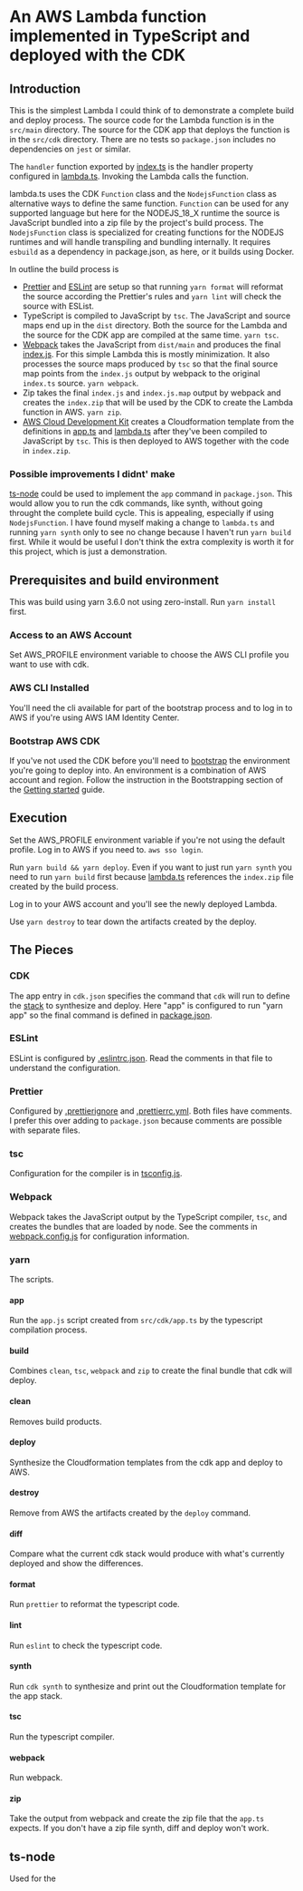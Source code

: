 # An AWS Lambda function implemented in TypeScript and deployed with the CDK

## Introduction

This is the simplest Lambda I could think of to demonstrate a complete build and
deploy process. The source code for the Lambda function is in the `src/main`
directory. The source for the CDK app that deploys the function is in the
`src/cdk` directory. There are no tests so `package.json` includes no
dependencies on `jest` or similar.

The `handler` function exported by [index.ts](src/main/index.ts) is the handler
property configured in [lambda.ts](src/cdk/lambda.ts). Invoking the Lambda calls
the function. 

lambda.ts uses the CDK `Function` class and the `NodejsFunction` class as
alternative ways to define the same function. `Function` can be used for any
supported language but here for the NODEJS_18_X runtime the source is JavaScript
bundled into a zip file by the project's build process. The `NodejsFunction`
class is specialized for creating functions for the NODEJS runtimes and will
handle transpiling and bundling internally. It requires `esbuild` as a
dependency in package.json, as here, or it builds using Docker.

In outline the build process is

* [Prettier](https://prettier.io) and [ESLint](https://eslint.org) are setup so
  that running `yarn format` will reformat the source according the Prettier's
  rules and `yarn lint` will check the source with ESList.
* TypeScript is compiled to JavaScript by `tsc`. The JavaScript and source maps
  end up in the `dist` directory. Both the source for the Lambda and the source
  for the CDK app are compiled at the same time. `yarn tsc`.
* [Webpack](https://webpack.js.org) takes the JavaScript from `dist/main` and
  produces the final [index.js](build/index.js). For this simple Lambda this is
  mostly minimization. It also processes the source maps produced by `tsc` so
  that the final source map points from the `index.js` output by webpack to the
  original `index.ts` source. `yarn webpack`.
* Zip takes the final `index.js` and `index.js.map` output by webpack and
  creates the `index.zip` that will be used by the CDK to create the Lambda
  function in AWS. `yarn zip`.
* [AWS Cloud Development Kit](https://aws.amazon.com/cdk/) creates a
  Cloudformation template from the definitions in [app.ts](src/cdk/app.ts) and
  [lambda.ts](src/cdk/lambda.ts) after they've been compiled to JavaScript by
  `tsc`. This is then deployed to AWS together with the code in `index.zip`.

### Possible improvements I didnt' make

[ts-node](https://github.com/TypeStrong/ts-node) could be used to implement the
`app` command in `package.json`. This would allow you to run the cdk commands,
like synth, without going throught the complete build cycle. This is appealing,
especially if using `NodejsFunction`. I have found myself making a change to
`lambda.ts` and running `yarn synth` only to see no change because I haven't run
`yarn build` first. While it would be useful I don't think the extra complexity
is worth it for this project, which is just a demonstration.

## Prerequisites and build environment

This was build using yarn 3.6.0 not using zero-install. Run `yarn install` first.

### Access to an AWS Account

Set AWS_PROFILE environment variable to choose the AWS CLI profile you want to
use with cdk.

### AWS CLI Installed

You'll need the cli available for part of the bootstrap process and to log in to
AWS if you're using AWS IAM Identity Center.

### Bootstrap AWS CDK

If you've not used the CDK before you'll need to
[bootstrap](https://docs.aws.amazon.com/cdk/v2/guide/bootstrapping.html) the
environment you're going to deploy into. An environment is a combination of AWS
account and region. Follow the instruction in the Bootstrapping section of the
[Getting started](https://docs.aws.amazon.com/cdk/v2/guide/getting_started.html)
guide.

## Execution

Set the AWS_PROFILE environment variable if you're not using the default
profile. Log in to AWS if you need to. `aws sso login`.

Run `yarn build && yarn deploy`. Even if you want to just run `yarn synth` you
need to run `yarn build` first because [lambda.ts](src/cdk/lambda.ts) references
the `index.zip` file created by the build process.

Log in to your AWS account and you'll see the newly deployed Lambda.

Use `yarn destroy` to tear down the artifacts created by the deploy.

## The Pieces

### CDK

The app entry in `cdk.json` specifies the command that `cdk` will run to define
the [stack](https://docs.aws.amazon.com/cdk/v2/guide/stacks.html) to synthesize
and deploy. Here "app" is configured to run "yarn app" so the final command is
defined in [package.json](package.json).

### ESLint

ESLint is configured by [.eslintrc.json](.eslintrc.json). Read the comments in
that file to understand the configuration.

### Prettier

Configured by [.prettierignore](.prettierignore) and
[.prettierrc.yml](.prettierrc.yml). Both files have comments. I prefer this over
adding to `package.json` because comments are possible with separate files.

### tsc

Configuration for the compiler is in [tsconfig.js](tsconfig.json). 

### Webpack

Webpack takes the JavaScript output by the TypeScript compiler, `tsc`, and creates
the bundles that are loaded by node. See the comments in [webpack.config.js](webpack.config.js) for configuration information.

### yarn

The scripts.

#### app

Run the `app.js` script created from `src/cdk/app.ts` by the typescript
compilation process.

#### build

Combines `clean`, `tsc`, `webpack` and `zip` to create the final bundle that 
cdk will deploy.

#### clean

Removes build products.

#### deploy

Synthesize the Cloudformation templates from the cdk app and deploy to AWS.

#### destroy

Remove from AWS the artifacts created by the `deploy` command.

#### diff

Compare what the current cdk stack would produce with what's currently deployed
and show the differences.

#### format

Run `prettier` to reformat the typescript code.

#### lint

Run `eslint` to check the typescript code.

#### synth

Run `cdk synth` to synthesize and print out the Cloudformation template for the
app stack.

#### tsc

Run the typescript compiler.

#### webpack

Run webpack.

#### zip

Take the output from webpack and create the zip file that the `app.ts` expects.
If you don't have a zip file synth, diff and deploy won't work.

## ts-node

Used for the 